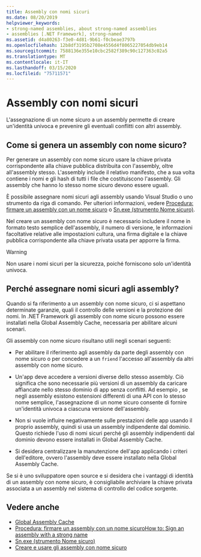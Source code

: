 ```yaml
---
title: Assembly con nomi sicuri
ms.date: 08/20/2019
helpviewer_keywords:
- strong-named assemblies, about strong-named assemblies
- assemblies [.NET Framework], strong-named
ms.assetid: d4a80263-f3e0-4d81-9b61-f0cbeae3797b
ms.openlocfilehash: 12b8df3195b2708e4556d4f8065227054db9eb14
ms.sourcegitcommit: 7588136e355e10cbc2582f389c90c127363c02a5
ms.translationtype: MT
ms.contentlocale: it-IT
ms.lasthandoff: 03/15/2020
ms.locfileid: "75711571"
---
```

# <a name="strong-named-assemblies"></a>Assembly con nomi sicuri

L'assegnazione di un nome sicuro a un assembly permette di creare un'identità univoca e prevenire gli eventuali conflitti con altri assembly.

## <a name="what-makes-a-strong-named-assembly"></a>Come si genera un assembly con nome sicuro?

Per generare un assembly con nome sicuro usare la chiave privata corrispondente alla chiave pubblica distribuita con l'assembly, oltre all'assembly stesso. L'assembly include il relativo manifesto, che a sua volta contiene i nomi e gli hash di tutti i file che costituiscono l'assembly. Gli assembly che hanno lo stesso nome sicuro devono essere uguali.

È possibile assegnare nomi sicuri agli assembly usando Visual Studio o uno strumento da riga di comando. Per ulteriori informazioni, vedere [Procedura: firmare un assembly con un nome sicuro](sign-strong-name.md) o [Sn.exe (strumento Nome sicuro)](../../framework/tools/sn-exe-strong-name-tool.md).

Nel creare un assembly con nome sicuro è necessario includere il nome in formato testo semplice dell'assembly, il numero di versione, le informazioni facoltative relative alle impostazioni cultura, una firma digitale e la chiave pubblica corrispondente alla chiave privata usata per apporre la firma.

> [!WARNING]
> Non usare i nomi sicuri per la sicurezza, poiché forniscono solo un'identità univoca.

## <a name="why-strong-name-your-assemblies"></a>Perché assegnare nomi sicuri agli assembly?

Quando si fa riferimento a un assembly con nome sicuro, ci si aspettano determinate garanzie, quali il controllo delle versioni e la protezione dei nomi. In .NET Framework gli assembly con nome sicuro possono essere installati nella Global Assembly Cache, necessaria per abilitare alcuni scenari.

Gli assembly con nome sicuro risultano utili negli scenari seguenti:

- Per abilitare il riferimento agli assembly da parte degli assembly con nome sicuro o per concedere a un `friend` l'accesso all'assembly da altri assembly con nome sicuro.

- Un'app deve accedere a versioni diverse dello stesso assembly. Ciò significa che sono necessarie più versioni di un assembly da caricare affiancate nello stesso dominio di app senza conflitti. Ad esempio , se negli assembly esistono estensioni differenti di una API con lo stesso nome semplice, l'assegnazione di un nome sicuro consente di fornire un'identità univoca a ciascuna versione dell'assembly.

- Non si vuole influire negativamente sulle prestazioni delle app usando il proprio assembly, quindi si usa un assembly indipendente dal dominio. Questo richiede l'uso di nomi sicuri perché gli assembly indipendenti dal dominio devono essere installati in Global Assembly Cache.

- Si desidera centralizzare la manutenzione dell'app applicando i criteri dell'editore, ovvero l'assembly deve essere installato nella Global Assembly Cache.

Se si è uno sviluppatore open source e si desidera che i vantaggi di identità di un assembly con nome sicuro, è consigliabile archiviare la chiave privata associata a un assembly nel sistema di controllo del codice sorgente.

## <a name="see-also"></a>Vedere anche

- [Global Assembly Cache](../../framework/app-domains/gac.md)
- [Procedura: firmare un assembly con un nome sicuroHow to: Sign an assembly with a strong name](sign-strong-name.md)
- [Sn.exe (strumento Nome sicuro)](../../framework/tools/sn-exe-strong-name-tool.md)
- [Creare e usare gli assembly con nome sicuro](create-use-strong-named.md)
